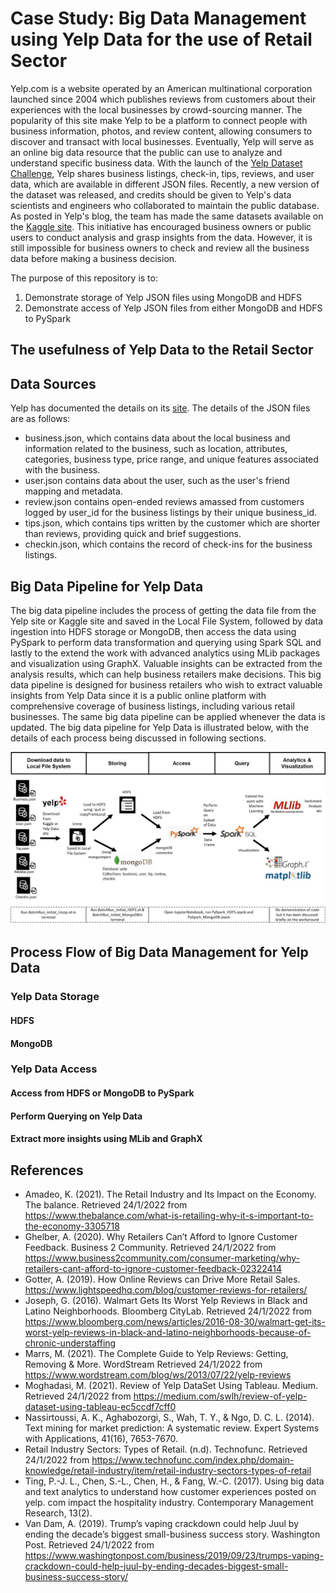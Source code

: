 # Case Study: Big Data Management using Yelp Data for the use of Retail Sector 

Yelp.com is a website operated by an American multinational corporation launched since 2004 which publishes reviews from customers about their experiences with the local businesses by crowd-sourcing manner. The popularity of this site make Yelp to be a platform to connect people with business information, photos, and review content, allowing consumers to discover and transact with local businesses. Eventually, Yelp will serve as an online big data resource that the public can use to analyze and understand specific business data. With the launch of the [Yelp Dataset Challenge](https://www.yelp.com/dataset), Yelp shares business listings, check-in, tips, reviews, and user data, which are available in different JSON files. Recently, a new version of the dataset was released, and credits should be given to Yelp's data scientists and engineers who collaborated to maintain the public database. As posted in Yelp's blog, the team has made the same datasets available on the [Kaggle site](https://www.kaggle.com/yelp-dataset/yelp-dataset). This initiative has encouraged business owners or public users to conduct analysis and grasp insights from the data. However, it is still impossible for business owners to check and review all the business data before making a business decision. 

The purpose of this repository is to:
1) Demonstrate storage of Yelp JSON files using MongoDB and HDFS
2) Demonstrate access of Yelp JSON files from either MongoDB and HDFS to PySpark 

## The usefulness of Yelp Data to the Retail Sector

## Data Sources
Yelp has documented the details on its [site](https://www.yelp.com/dataset/documentation/main). The details of the JSON files are as follows: 
-	business.json, which contains data about the local business and information related to the business, such as location, attributes, categories, business type, price range, and unique features associated with the business. 
-	user.json contains data about the user, such as the user's friend mapping and metadata.
-	review.json contains open-ended reviews amassed from customers logged by user_id for the business listings by their unique business_id.
-	tips.json, which contains tips written by the customer which are shorter than reviews, providing quick and brief suggestions.
-	checkin.json, which contains the record of check-ins for the business listings.

## Big Data Pipeline for Yelp Data
The big data pipeline includes the process of getting the data file from the Yelp site or Kaggle site and saved in the Local File System, followed by data ingestion into HDFS storage or MongoDB, then access the data using PySpark to perform data transformation and querying using Spark SQL and lastly to the extend the work with advanced analytics using MLib packages and visualization using GraphX. Valuable insights can be extracted from the analysis results, which can help business retailers make decisions. This big data pipeline is designed for business retailers who wish to extract valuable insights from Yelp Data since it is a public online platform with comprehensive coverage of business listings, including various retail businesses. The same big data pipeline can be applied whenever the data is updated. The big data pipeline for Yelp Data is illustrated below, with the details of each process being discussed in following sections. 

![](<!Image/Pipeline.png>)

## Process Flow of Big Data Management for Yelp Data

### Yelp Data Storage
#### HDFS
#### MongoDB

### Yelp Data Access
#### Access from HDFS or MongoDB to PySpark

#### Perform Querying on Yelp Data
#### Extract more insights using MLib and GraphX

## References
- Amadeo, K. (2021). The Retail Industry and Its Impact on the Economy. The balance. Retrieved 24/1/2022 from https://www.thebalance.com/what-is-retailing-why-it-s-important-to-the-economy-3305718
- Ghelber, A. (2020). Why Retailers Can’t Afford to Ignore Customer Feedback. Business 2 Community. Retrieved 24/1/2022 from https://www.business2community.com/consumer-marketing/why-retailers-cant-afford-to-ignore-customer-feedback-02322414
- Gotter, A. (2019). How Online Reviews can Drive More Retail Sales. https://www.lightspeedhq.com/blog/customer-reviews-for-retailers/
- Joseph, G. (2016). Walmart Gets Its Worst Yelp Reviews in Black and Latino Neighborhoods. Bloomberg CityLab. Retrieved 24/1/2022 from https://www.bloomberg.com/news/articles/2016-08-30/walmart-get-its-worst-yelp-reviews-in-black-and-latino-neighborhoods-because-of-chronic-understaffing
- Marrs, M. (2021). The Complete Guide to Yelp Reviews: Getting, Removing & More. WordStream Retrieved 24/1/2022 from https://www.wordstream.com/blog/ws/2013/07/22/yelp-reviews
- Moghadasi, M. (2021). Review of Yelp DataSet Using Tableau. Medium. Retrieved 24/1/2022 from https://medium.com/swlh/review-of-yelp-dataset-using-tableau-ec5ccdf7cff0
- Nassirtoussi, A. K., Aghabozorgi, S., Wah, T. Y., & Ngo, D. C. L. (2014). Text mining for market prediction: A systematic review. Expert Systems with Applications, 41(16), 7653-7670. 
- Retail Industry Sectors: Types of Retail. (n.d).  Technofunc. Retrieved 24/1/2022 from https://www.technofunc.com/index.php/domain-knowledge/retail-industry/item/retail-industry-sectors-types-of-retail
- Ting, P.-J. L., Chen, S.-L., Chen, H., & Fang, W.-C. (2017). Using big data and text analytics to understand how customer experiences posted on yelp. com impact the hospitality industry. Contemporary Management Research, 13(2). 
- Van Dam, A. (2019). Trump’s vaping crackdown could help Juul by ending the decade’s biggest small-business success story. Washington Post. Retrieved 24/1/2022 from https://www.washingtonpost.com/business/2019/09/23/trumps-vaping-crackdown-could-help-juul-by-ending-decades-biggest-small-business-success-story/


